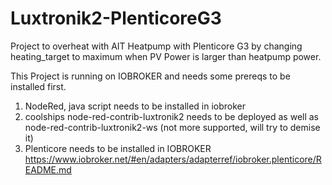 # Luxtronik2-PlenticoreG3
Project to overheat with AIT Heatpump with Plenticore G3 by changing heating_target to maximum when PV Power is larger than heatpump power.

This Project is running on IOBROKER and needs some prereqs to be installed first.

1. NodeRed, java script needs to be installed in iobroker
2. coolships node-red-contrib-luxtronik2 needs to be deployed as well as node-red-contrib-luxtronik2-ws (not more supported, will try to demise it)
3. Plenticore needs to be installed in IOBROKER
   https://www.iobroker.net/#en/adapters/adapterref/iobroker.plenticore/README.md

   
